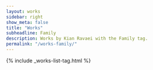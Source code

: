 ```yaml
---
layout: works
sidebar: right
show_meta: false
title: "Works"
subheadline: Family
description: Works by Kian Ravaei with the Family tag.
permalink: "/works-family/"
---
```


{% include _works-list-tag.html %}